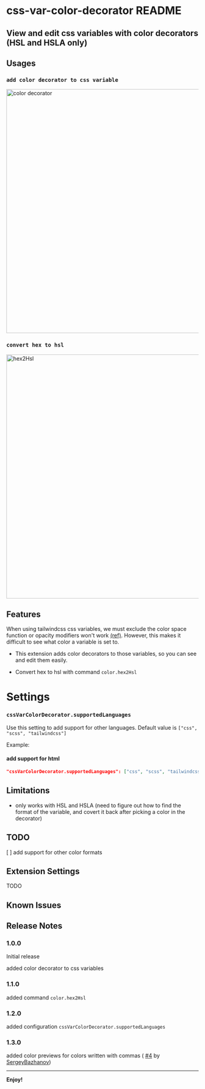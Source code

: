 # css-var-color-decorator README

## **View and edit css variables with color decorators (HSL and HSLA only)**

## Usages

### `add color decorator to css variable`
<!-- ![color decorator](https://raw.githubusercontent.com/meouwu-dev/css-var-color-decorator/master/assets/feature-color-decorator.gif) -->
<img 
  alt="color decorator"
  src="https://raw.githubusercontent.com/meouwu-dev/css-var-color-decorator/master/assets/feature-color-decorator.gif"
  width="640"
 />

### `convert hex to hsl`
<!-- ![hex2Hsl](https://raw.githubusercontent.com/meouwu-dev/css-var-color-decorator/master/assets/feature-hex2hsl.gif) -->
<img
  alt="hex2Hsl"
  src="https://raw.githubusercontent.com/meouwu-dev/css-var-color-decorator/master/assets/feature-hex2hsl.gif"
  width="640"
/>


## Features

When using tailwindcss css variables, 
we must exclude the color space function or opacity modifiers won't work 
[(ref)](https://tailwindcss.com/docs/customizing-colors#using-css-variables). 
However, this makes it difficult to see what color a variable is set to. 

- This extension adds color decorators to those variables, so you can see and edit them easily.

- Convert hex to hsl with command `color.hex2Hsl`

# Settings

### `cssVarColorDecorator.supportedLanguages`

Use this setting to add support for other languages. Default value is `["css", "scss", "tailwindcss"]`

Example: 

#### add support for html
```json
"cssVarColorDecorator.supportedLanguages": ["css", "scss", "tailwindcss", "html"]
```

## Limitations

- only works with HSL and HSLA (need to figure out how to find the format of the variable, and covert it back after picking a color in the decorator)

## TODO

[ ] add support for other color formats

## Extension Settings

TODO

## Known Issues


## Release Notes

### 1.0.0

Initial release

added color decorator to css variables

### 1.1.0

added command `color.hex2Hsl`

### 1.2.0

added configuration `cssVarColorDecorator.supportedLanguages`

### 1.3.0

added color previews for colors written with commas
(
[#4](https://github.com/meouwu-dev/css-var-color-decorator/pull/4) 
by [SergeyBazhanov](https://github.com/SergeyBazhanov))

---

**Enjoy!**
